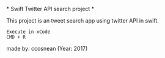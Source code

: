 \* Swift Twitter API search project *

This project is an tweet search app using twitter API in swift.

	Execute in xCode
	CMD + R

made by: ccosnean (Year: 2017)

